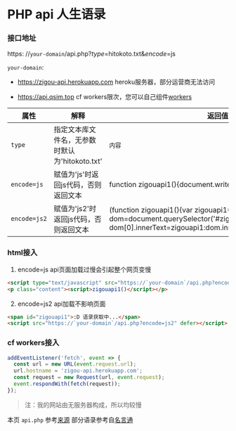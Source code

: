# PHP api 人生语录

### 接口地址

https: //`your-domain`/api.php?*type*=hitokoto.txt&*encode*=js

`your-domain`: 

  - https://zigou-api.herokuapp.com  heroku服务器，部分运营商无法访问

  - https://api.qsim.top cf workers限次，您可以自己组件[workers](#cf-workers接入)

| 属性         | 解释                                           | 返回值                                                       |
| ------------ | ---------------------------------------------- | ------------------------------------------------------------ |
| `type`       | 指定文本库文件名，无参数时默认为'hitokoto.txt' | `内容`                                                        |
| `encode=js`  | 赋值为'js'时返回js代码，否则返回文本           | function zigouapi1(){document.write('`内容`');}              |
| `encode=js2` | 赋值为'js2'时返回js代码，否则返回文本          | (function zigouapi1(){var zigouapi1='`内容`';var dom=document.querySelector('#zigouapi1');Array.isArray(dom)?dom[0].innerText=zigouapi1:dom.innerText=zigouapi1;})() |

### html接入

1. encode=js api页面加载过慢会引起整个网页变慢
```html
<script type="text/javascript" src="https://`your-domain`/api.php?encode=js"></script>
<p class="content"><script>zigouapi1()</script></p>
```
2. encode=js2 api加载不影响页面
```html
<span id="zigouapi1">:D 语录获取中...</span>
<script src="https://`your-domain`/api.php?encode=js2" defer></script>
```

### cf workers接入
``` js
addEventListener('fetch', event => {
  const url = new URL(event.request.url);
  url.hostname = 'zigou-api.herokuapp.com';
  const request = new Request(url, event.request);
  event.respondWith(fetch(request));
});
```

> 注：我的网站由无服务器构成，所以均较慢

本页 `api.php` 参考[来源](https://blog.imvann.com/6.html) 部分语录参考自[名言通](https://www.mingyantong.com/)
